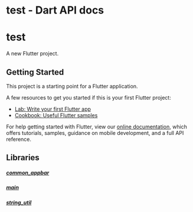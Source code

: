 


# test - Dart API docs


<h1 id="test">test</h1>
<p>A new Flutter project.</p>
<h2 id="getting-started">Getting Started</h2>
<p>This project is a starting point for a Flutter application.</p>
<p>A few resources to get you started if this is your first Flutter project:</p>
<ul>
<li><a href="https://flutter.dev/docs/get-started/codelab">Lab: Write your first Flutter app</a></li>
<li><a href="https://flutter.dev/docs/cookbook">Cookbook: Useful Flutter samples</a></li>
</ul>
<p>For help getting started with Flutter, view our
<a href="https://flutter.dev/docs">online documentation</a>, which offers tutorials,
samples, guidance on mobile development, and a full API reference.</p>


## Libraries

##### [common_appbar](widget_common_appbar/widget_common_appbar-library.md)
 


##### [main](main/main-library.md)
 


##### [string_util](util_string_util/util_string_util-library.md)
 








